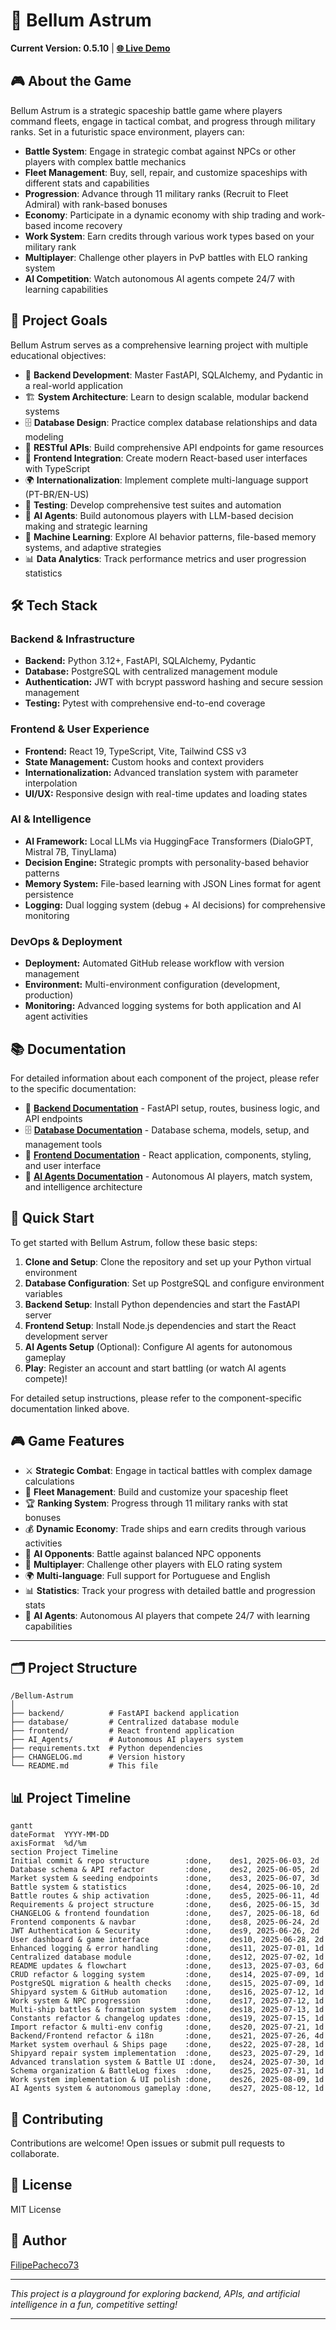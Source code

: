 # 🚀 Bellum Astrum

**Current Version: 0.5.10** | **[🌐 Live Demo](https://bellum-astrum-prod.onrender.com/)**

## 🎮 About the Game

Bellum Astrum is a strategic spaceship battle game where players command fleets, engage in tactical combat, and progress through military ranks. Set in a futuristic space environment, players can:

- **Battle System**: Engage in strategic combat against NPCs or other players with complex battle mechanics
- **Fleet Management**: Buy, sell, repair, and customize spaceships with different stats and capabilities
- **Progression**: Advance through 11 military ranks (Recruit to Fleet Admiral) with rank-based bonuses
- **Economy**: Participate in a dynamic economy with ship trading and work-based income recovery
- **Work System**: Earn credits through various work types based on your military rank
- **Multiplayer**: Challenge other players in PvP battles with ELO ranking system
- **AI Competition**: Watch autonomous AI agents compete 24/7 with learning capabilities

## 🎯 Project Goals

Bellum Astrum serves as a comprehensive learning project with multiple educational objectives:

- 🧩 **Backend Development**: Master FastAPI, SQLAlchemy, and Pydantic in a real-world application
- 🏗️ **System Architecture**: Learn to design scalable, modular backend systems
- 🗄️ **Database Design**: Practice complex database relationships and data modeling
- 🔗 **RESTful APIs**: Build comprehensive API endpoints for game resources
- 🎨 **Frontend Integration**: Create modern React-based user interfaces with TypeScript
- 🌍 **Internationalization**: Implement complete multi-language support (PT-BR/EN-US)
- 🧪 **Testing**: Develop comprehensive test suites and automation
- 🤖 **AI Agents**: Build autonomous players with LLM-based decision making and strategic learning
- 🧠 **Machine Learning**: Explore AI behavior patterns, file-based memory systems, and adaptive strategies
- 📊 **Data Analytics**: Track performance metrics and user progression statistics

## 🛠️ Tech Stack

### Backend & Infrastructure
- **Backend:** Python 3.12+, FastAPI, SQLAlchemy, Pydantic
- **Database:** PostgreSQL with centralized management module
- **Authentication:** JWT with bcrypt password hashing and secure session management
- **Testing:** Pytest with comprehensive end-to-end coverage

### Frontend & User Experience  
- **Frontend:** React 19, TypeScript, Vite, Tailwind CSS v3
- **State Management:** Custom hooks and context providers
- **Internationalization:** Advanced translation system with parameter interpolation
- **UI/UX:** Responsive design with real-time updates and loading states

### AI & Intelligence
- **AI Framework:** Local LLMs via HuggingFace Transformers (DialoGPT, Mistral 7B, TinyLlama)
- **Decision Engine:** Strategic prompts with personality-based behavior patterns
- **Memory System:** File-based learning with JSON Lines format for agent persistence
- **Logging:** Dual logging system (debug + AI decisions) for comprehensive monitoring

### DevOps & Deployment
- **Deployment:** Automated GitHub release workflow with version management
- **Environment:** Multi-environment configuration (development, production)
- **Monitoring:** Advanced logging systems for both application and AI agent activities

## 📚 Documentation

For detailed information about each component of the project, please refer to the specific documentation:

- 📖 **[Backend Documentation](backend/README.md)** - FastAPI setup, routes, business logic, and API endpoints
- 🗄️ **[Database Documentation](database/README.md)** - Database schema, models, setup, and management tools
- 🎨 **[Frontend Documentation](frontend/README.md)** - React application, components, styling, and user interface
- 🤖 **[AI Agents Documentation](AI_Agents/README.md)** - Autonomous AI players, match system, and intelligence architecture

## 🚀 Quick Start

To get started with Bellum Astrum, follow these basic steps:

1. **Clone and Setup**: Clone the repository and set up your Python virtual environment
2. **Database Configuration**: Set up PostgreSQL and configure environment variables
3. **Backend Setup**: Install Python dependencies and start the FastAPI server
4. **Frontend Setup**: Install Node.js dependencies and start the React development server
5. **AI Agents Setup** (Optional): Configure AI agents for autonomous gameplay
6. **Play**: Register an account and start battling (or watch AI agents compete)!

For detailed setup instructions, please refer to the component-specific documentation linked above.

## 🎮 Game Features

- ⚔️ **Strategic Combat**: Engage in tactical battles with complex damage calculations
- 🚀 **Fleet Management**: Build and customize your spaceship fleet
- 🏆 **Ranking System**: Progress through 11 military ranks with stat bonuses
- 💰 **Dynamic Economy**: Trade ships and earn credits through various activities
- 🤖 **AI Opponents**: Battle against balanced NPC opponents
- 👥 **Multiplayer**: Challenge other players with ELO rating system
- 🌍 **Multi-language**: Full support for Portuguese and English
- 📊 **Statistics**: Track your progress with detailed battle and progression stats
- 🤖 **AI Agents**: Autonomous AI players that compete 24/7 with learning capabilities

---

## 🗂️ Project Structure

```
/Bellum-Astrum
│
├── backend/          # FastAPI backend application
├── database/         # Centralized database module  
├── frontend/         # React frontend application
├── AI_Agents/        # Autonomous AI players system
├── requirements.txt  # Python dependencies
├── CHANGELOG.md      # Version history
└── README.md         # This file
```



## 📊 Project Timeline

```mermaid
gantt
dateFormat  YYYY-MM-DD
axisFormat  %d/%m
section Project Timeline
Initial commit & repo structure        :done,    des1, 2025-06-03, 2d
Database schema & API refactor         :done,    des2, 2025-06-05, 2d
Market system & seeding endpoints      :done,    des3, 2025-06-07, 3d
Battle system & statistics             :done,    des4, 2025-06-10, 2d
Battle routes & ship activation        :done,    des5, 2025-06-11, 4d
Requirements & project structure       :done,    des6, 2025-06-15, 3d
CHANGELOG & frontend foundation        :done,    des7, 2025-06-18, 6d
Frontend components & navbar           :done,    des8, 2025-06-24, 2d
JWT Authentication & Security          :done,    des9, 2025-06-26, 2d
User dashboard & game interface        :done,    des10, 2025-06-28, 2d
Enhanced logging & error handling      :done,    des11, 2025-07-01, 1d
Centralized database module            :done,    des12, 2025-07-02, 1d
README updates & flowchart             :done,    des13, 2025-07-03, 6d
CRUD refactor & logging system         :done,    des14, 2025-07-09, 1d
PostgreSQL migration & health checks   :done,    des15, 2025-07-09, 1d
Shipyard system & GitHub automation    :done,    des16, 2025-07-12, 1d
Work system & NPC progression          :done,    des17, 2025-07-12, 1d
Multi-ship battles & formation system  :done,    des18, 2025-07-13, 1d
Constants refactor & changelog updates :done,    des19, 2025-07-15, 1d
Import refactor & multi-env config     :done,    des20, 2025-07-21, 1d
Backend/Frontend refactor & i18n       :done,    des21, 2025-07-26, 4d
Market system overhaul & Ships page    :done,    des22, 2025-07-28, 1d
Shipyard repair system implementation  :done,    des23, 2025-07-29, 1d
Advanced translation system & Battle UI :done,   des24, 2025-07-30, 1d
Schema organization & BattleLog fixes  :done,    des25, 2025-07-31, 1d
Work system implementation & UI polish :done,    des26, 2025-08-09, 1d
AI Agents system & autonomous gameplay :done,    des27, 2025-08-12, 1d
```

## 🤝 Contributing

Contributions are welcome! Open issues or submit pull requests to collaborate.

## 📜 License

MIT License

## 👤 Author

[FilipePacheco73](https://github.com/FilipePacheco73)

---

*This project is a playground for exploring backend, APIs, and artificial intelligence in a fun, competitive setting!*

---